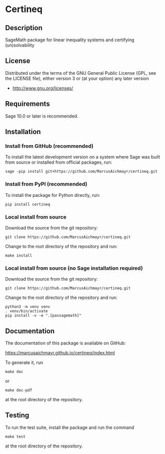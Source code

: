 # Certineq

## Description

SageMath package for linear inequality systems and certifying (un)solvability

## License

Distributed under the terms of the GNU General Public License (GPL, see the
LICENSE file), either version 3 or (at your option) any later version

- http://www.gnu.org/licenses/

## Requirements

Sage 10.0 or later is recommended.

## Installation

### Install from GitHub (recommended)

To install the latest development version on a system where Sage
was built from source or installed from official packages, run:

    sage -pip install git+https://github.com/MarcusAichmayr/certineq.git

### Install from PyPI (recommended)

To install the package for Python directly, run:

    pip install certineq

### Local install from source

Download the source from the git repository:

    git clone https://github.com/MarcusAichmayr/certineq.git

Change to the root directory of the repository and run:

    make install

### Local install from source (no Sage installation required)

Download the source from the git repository:

    git clone https://github.com/MarcusAichmayr/certineq.git

Change to the root directory of the repository and run:

    python3 -m venv venv
    . venv/bin/activate
    pip install -v -e ".[passagemath]"

## Documentation

The documentation of this package is available on GitHub:

https://marcusaichmayr.github.io/certineq/index.html

To generate it, run

    make doc

or

    make doc-pdf

at the root directory of the repository.

## Testing

To run the test suite, install the package and run the command

    make test

at the root directory of the repository.
